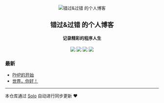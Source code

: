 <p align="center"><img alt="错过&过错 的个人博客" src="https://static.b3log.org/images/brand/solo-32.png"></p><h2 align="center">
错过&过错 的个人博客
</h2>

<h4 align="center">记录精彩的程序人生</h4>
<p align="center"><a title="错过&过错 的个人博客" target="_blank" href="https://github.com/cuoguoguocuo/solo-blog"><img src="https://img.shields.io/github/last-commit/cuoguoguocuo/solo-blog.svg?style=flat-square&color=FF9900"></a>
<a title="GitHub repo size in bytes" target="_blank" href="https://github.com/cuoguoguocuo/solo-blog"><img src="https://img.shields.io/github/repo-size/cuoguoguocuo/solo-blog.svg?style=flat-square"></a>
<a title="Solo Version" target="_blank" href="https://github.com/b3log/solo/releases"><img src="https://img.shields.io/badge/solo-3.6.4-f1e05a.svg?style=flat-square&color=blueviolet"></a>
<a title="Hits" target="_blank" href="https://github.com/b3log/hits"><img src="https://hits.b3log.org/cuoguoguocuo/solo-blog.svg"></a></p>

### 最新

* [PHP的开始](http://www.penghao.vip:8080/articles/2019/08/19/1566204804798.html)
* [世界，你好！](http://www.penghao.vip:8080/hello-solo)



---

本仓库通过 [Solo](https://github.com/b3log/solo) 自动进行同步更新 ❤️ 